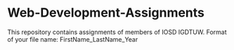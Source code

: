 # Web-Development-Assignments
This repository contains assignments of members of IOSD IGDTUW.
Format of your file name: FirstName_LastName_Year
